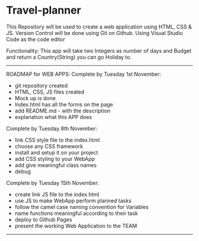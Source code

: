 # Travel-planner

This Repository will be used to create a web application using HTML, CSS & JS.
Version Control will be done using Git on Github.
Using Visual Studio Code as the code editor

Functionality:
This app will take two Integers as number of days and Budget and return a Country(String) you can go Holiday to. 


******************************

ROADMAP for WEB APPS:
Complete by Tuesday 1st November:
  - git repository created
  - HTML, CSS, JS files created
  - Mock up is done
  - Index.html has all the forms on the page
  - add README.md - with the description
  - explanation what this APP does

Complete by Tuesday 8th November:
  - link CSS style file to the index.html
  - choose any CSS framework
  - install and setup it on your project
  - add CSS styling to your WebApp
  - add give meaningful class names
  - debug

Complete by Tuesday 15th November:
  - create link JS file to the index.html
  - use JS to make WebApp perform planned tasks
  - follow the camel case naming convention for Variables
  - name functions meaningful according to their task
  - deploy to Github Pages
  - present the working Web Application to the TEAM

******************************

